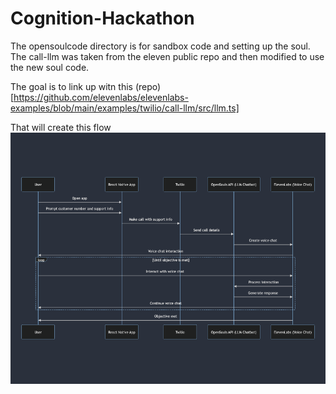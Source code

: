 # Cognition-Hackathon
The opensoulcode directory is for sandbox code and setting up the soul.
The call-llm was taken from the eleven public repo and then modified to use the new soul code.

The goal is to link up witn this (repo)[https://github.com/elevenlabs/elevenlabs-examples/blob/main/examples/twilio/call-llm/src/llm.ts]

That will create this flow
![photo](./voice_chat_sequence_diagram.png)

